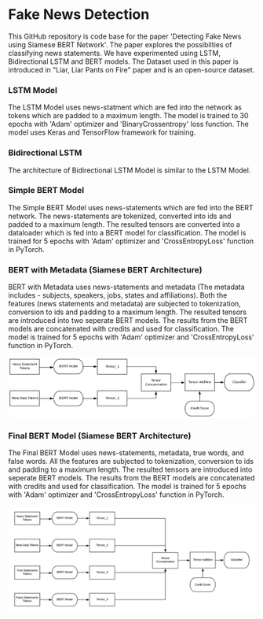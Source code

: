 # Fake News Detection

This GitHub repository is code base for the paper 'Detecting Fake News using Siamese BERT Network'. The paper explores the possibilties of classifying news statements. We have experimented using LSTM, Bidirectional LSTM and BERT models. The Dataset used in this paper is introduced in "Liar, Liar Pants on Fire" paper and is an open-source dataset.

### LSTM Model

The LSTM Model uses news-statment which are fed into the network as tokens which are padded to a maximum length. The model is trained to 30 epochs with 'Adam' optimizer and 'BinaryCrossentropy' loss function. The model uses Keras and TensorFlow framework for training.

### Bidirectional LSTM

The architecture of Bidirectional LSTM Model is similar to the LSTM Model.

### Simple BERT Model

The Simple BERT Model uses news-statements which are fed into the BERT network. The news-statements are tokenized, converted into ids and padded to a maximum length. The resulted tensors are converted into a dataloader which is fed into a BERT model for classification. The model is trained for 5 epochs with 'Adam' optimizer and 'CrossEntropyLoss' function in PyTorch.

### BERT with Metadata (Siamese BERT Architecture)

BERT with Metadata uses news-statements and metadata (The metadata includes - subjects, speakers, jobs, states and affiliations). Both the features (news statements and metadata) are subjected to tokenization, conversion to ids and padding to a maximum length. The resulted tensors are introduced into two seperate BERT models. The results from the BERT models are concatenated with credits and used for classification. The model is trained for 5 epochs with 'Adam' optimizer and 'CrossEntropyLoss' function in PyTorch.

![BERT with Metadata](/images/bert_with_metadata.png)

### Final BERT Model (Siamese BERT Architecture)

The Final BERT Model uses news-statements, metadata, true words, and false words. All the features are subjected to tokenization, conversion to ids and padding to a maximum length. The resulted tensors are introduced into seperate BERT models. The results from the BERT models are concatenated with credits and used for classification. The model is trained for 5 epochs with 'Adam' optimizer and 'CrossEntropyLoss' function in PyTorch.

![Final BERT Model](/images/Final_BERT_Model.png)
